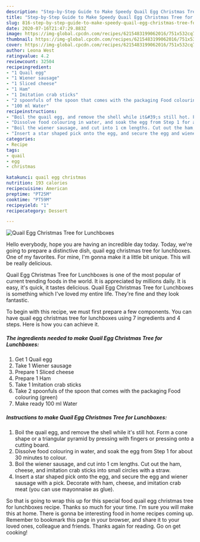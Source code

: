 ```yaml
---
description: "Step-by-Step Guide to Make Speedy Quail Egg Christmas Tree for Lunchboxes"
title: "Step-by-Step Guide to Make Speedy Quail Egg Christmas Tree for Lunchboxes"
slug: 816-step-by-step-guide-to-make-speedy-quail-egg-christmas-tree-for-lunchboxes
date: 2020-07-16T21:47:29.883Z
image: https://img-global.cpcdn.com/recipes/6215483199062016/751x532cq70/quail-egg-christmas-tree-for-lunchboxes-recipe-main-photo.jpg
thumbnail: https://img-global.cpcdn.com/recipes/6215483199062016/751x532cq70/quail-egg-christmas-tree-for-lunchboxes-recipe-main-photo.jpg
cover: https://img-global.cpcdn.com/recipes/6215483199062016/751x532cq70/quail-egg-christmas-tree-for-lunchboxes-recipe-main-photo.jpg
author: Leona West
ratingvalue: 4.2
reviewcount: 32504
recipeingredient:
- "1 Quail egg"
- "1 Wiener sausage"
- "1 Sliced cheese"
- "1 Ham"
- "1 Imitation crab sticks"
- "2 spoonfuls of the spoon that comes with the packaging Food colouring green"
- "100 ml Water"
recipeinstructions:
- "Boil the quail egg, and remove the shell while it&#39;s still hot. Form a cone shape or a triangular pyramid by pressing with fingers or pressing onto a cutting board."
- "Dissolve food colouring in water, and soak the egg from Step 1 for about 30 minutes to colour."
- "Boil the wiener sausage, and cut into 1 cm lengths. Cut out the ham, cheese, and imitation crab sticks into small circles with a straw."
- "Insert a star shaped pick onto the egg, and secure the egg and wiener sausage with a pick. Decorate with ham, cheese, and imitation crab meat (you can use mayonnaise as glue)."
categories:
- Recipe
tags:
- quail
- egg
- christmas

katakunci: quail egg christmas 
nutrition: 193 calories
recipecuisine: American
preptime: "PT25M"
cooktime: "PT59M"
recipeyield: "1"
recipecategory: Dessert

---
```



![Quail Egg Christmas Tree for Lunchboxes](https://img-global.cpcdn.com/recipes/6215483199062016/751x532cq70/quail-egg-christmas-tree-for-lunchboxes-recipe-main-photo.jpg)

Hello everybody, hope you are having an incredible day today. Today, we're going to prepare a distinctive dish, quail egg christmas tree for lunchboxes. One of my favorites. For mine, I'm gonna make it a little bit unique. This will be really delicious.

Quail Egg Christmas Tree for Lunchboxes is one of the most popular of current trending foods in the world. It is appreciated by millions daily. It is easy, it's quick, it tastes delicious. Quail Egg Christmas Tree for Lunchboxes is something which I've loved my entire life. They're fine and they look fantastic.




To begin with this recipe, we must first prepare a few components. You can have quail egg christmas tree for lunchboxes using 7 ingredients and 4 steps. Here is how you can achieve it.

<!--inarticleads1-->

##### The ingredients needed to make Quail Egg Christmas Tree for Lunchboxes:

1. Get 1 Quail egg
1. Take 1 Wiener sausage
1. Prepare 1 Sliced cheese
1. Prepare 1 Ham
1. Take 1 Imitation crab sticks
1. Take 2 spoonfuls of the spoon that comes with the packaging Food colouring (green)
1. Make ready 100 ml Water




<!--inarticleads2-->

##### Instructions to make Quail Egg Christmas Tree for Lunchboxes:

1. Boil the quail egg, and remove the shell while it&#39;s still hot. Form a cone shape or a triangular pyramid by pressing with fingers or pressing onto a cutting board.
1. Dissolve food colouring in water, and soak the egg from Step 1 for about 30 minutes to colour.
1. Boil the wiener sausage, and cut into 1 cm lengths. Cut out the ham, cheese, and imitation crab sticks into small circles with a straw.
1. Insert a star shaped pick onto the egg, and secure the egg and wiener sausage with a pick. Decorate with ham, cheese, and imitation crab meat (you can use mayonnaise as glue).




So that is going to wrap this up for this special food quail egg christmas tree for lunchboxes recipe. Thanks so much for your time. I'm sure you will make this at home. There is gonna be interesting food in home recipes coming up. Remember to bookmark this page in your browser, and share it to your loved ones, colleague and friends. Thanks again for reading. Go on get cooking!
